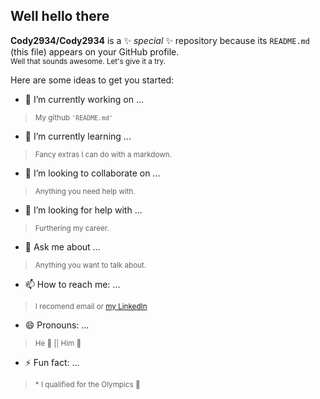 ## Well hello there 
**Cody2934/Cody2934** is a ✨ _special_ ✨ repository because its `README.md` (this file) appears on your GitHub profile.    
<sup>Well that sounds awesome. Let's give it a try.<sup>

Here are some ideas to get you started:    

- 🔭 I’m currently working on ...    
> <sup>My github `'README.md'`<sup>
- 🌱 I’m currently learning ...    
> <sup>Fancy extras I can do with a markdown.<sup>
- 👯 I’m looking to collaborate on ...    
> <sup>Anything you need help with.<sup>
- 🤔 I’m looking for help with ...    
> <sup>Furthering my career.<sup>
- 💬 Ask me about ...    
> <sup>Anything you want to talk about.<sup>
- 📫 How to reach me: ...    
> <sup>I recomend email or [my LinkedIn](https://www.linkedin.com/in/codylylebrown/)<sup>
- 😄 Pronouns: ...    
> <sup>He :boy: || Him :man:<sup>
- ⚡ Fun fact: ...    
> <sup>* I qualified for the Olympics :dart:<sup>

